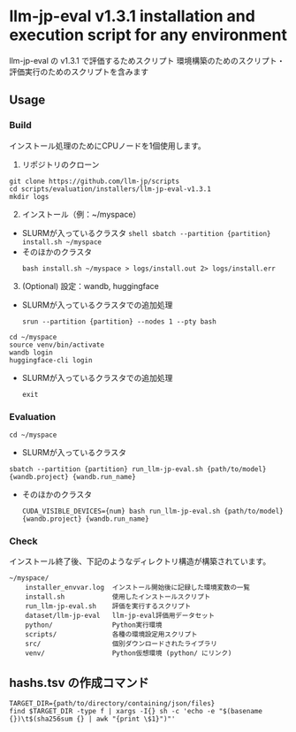 # llm-jp-eval v1.3.1 installation and execution script for any environment

llm-jp-eval の v1.3.1 で評価するためスクリプト
環境構築のためのスクリプト・評価実行のためのスクリプトを含みます

## Usage

### Build

インストール処理のためにCPUノードを1個使用します。

1. リポジトリのクローン
  ```shell
  git clone https://github.com/llm-jp/scripts
  cd scripts/evaluation/installers/llm-jp-eval-v1.3.1
  mkdir logs
  ```

2. インストール（例：~/myspace）
  -  SLURMが入っているクラスタ
    ```shell
    sbatch --partition {partition} install.sh ~/myspace
    ```
  - そのほかのクラスタ
    ```shell
    bash install.sh ~/myspace > logs/install.out 2> logs/install.err
    ```

3. (Optional) 設定：wandb, huggingface
  - SLURMが入っているクラスタでの追加処理
    ```shell
    srun --partition {partition} --nodes 1 --pty bash
    ```
  ```shell
  cd ~/myspace
  source venv/bin/activate
  wandb login
  huggingface-cli login
  ```
- SLURMが入っているクラスタでの追加処理
    ```shell
    exit
    ```

### Evaluation
```shell
cd ~/myspace
```
-  SLURMが入っているクラスタ
  ```shell
  sbatch --partition {partition} run_llm-jp-eval.sh {path/to/model} {wandb.project} {wandb.run_name} 
  ```
- そのほかのクラスタ
  ```shell
  CUDA_VISIBLE_DEVICES={num} bash run_llm-jp-eval.sh {path/to/model} {wandb.project} {wandb.run_name}
  ```


### Check

インストール終了後、下記のようなディレクトリ構造が構築されています。

```
~/myspace/
    installer_envvar.log  インストール開始後に記録した環境変数の一覧
    install.sh            使用したインストールスクリプト
    run_llm-jp-eval.sh    評価を実行するスクリプト
    dataset/llm-jp-eval   llm-jp-eval評価用データセット
    python/               Python実行環境
    scripts/              各種の環境設定用スクリプト
    src/                  個別ダウンロードされたライブラリ
    venv/                 Python仮想環境 (python/ にリンク)
```


## hashs.tsv の作成コマンド
```shell
TARGET_DIR={path/to/directory/containing/json/files}
find $TARGET_DIR -type f | xargs -I{} sh -c 'echo -e "$(basename {})\t$(sha256sum {} | awk "{print \$1}")"'
```
